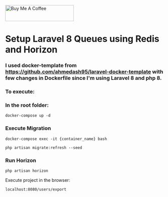 <a href="https://www.buymeacoffee.com/jsafe00" target="_blank"><img src="https://cdn.buymeacoffee.com/buttons/default-black.png" alt="Buy Me A Coffee" style="height: 51px !important;width: 217px !important;" ></a>

# Setup Laravel 8 Queues using Redis and Horizon

### I used docker-template from https://github.com/ahmedash95/laravel-docker-template with few changes in Dockerfile since I'm using Laravel 8 and php 8. 

### To execute:

### In the root folder:

```
docker-compose up -d
```

### Execute Migration

```
docker-compose exec -it {container_name} bash
```

```
php artisan migrate:refresh --seed
```

### Run Horizon

```
php artisan horizon
```

Execute project in the browser:

```
localhost:8080/users/export
```

